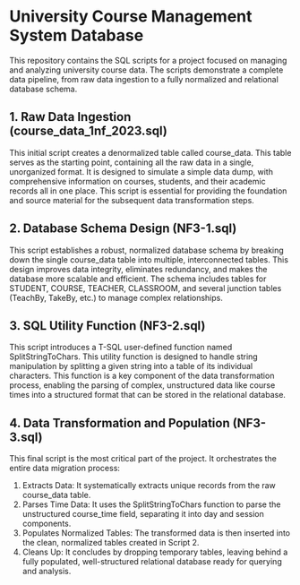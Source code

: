# University Course Management System Database
This repository contains the SQL scripts for a project focused on managing and analyzing university course data. The scripts demonstrate a complete data pipeline, from raw data ingestion to a fully normalized and relational database schema.
## 1. Raw Data Ingestion (course_data_1nf_2023.sql)
This initial script creates a denormalized table called course_data. This table serves as the starting point, containing all the raw data in a single, unorganized format. It is designed to simulate a simple data dump, with comprehensive information on courses, students, and their academic records all in one place. This script is essential for providing the foundation and source material for the subsequent data transformation steps.
## 2. Database Schema Design (NF3-1.sql)
This script establishes a robust, normalized database schema by breaking down the single course_data table into multiple, interconnected tables. This design improves data integrity, eliminates redundancy, and makes the database more scalable and efficient. The schema includes tables for STUDENT, COURSE, TEACHER, CLASSROOM, and several junction tables (TeachBy, TakeBy, etc.) to manage complex relationships.
## 3. SQL Utility Function (NF3-2.sql)
This script introduces a T-SQL user-defined function named SplitStringToChars. This utility function is designed to handle string manipulation by splitting a given string into a table of its individual characters. This function is a key component of the data transformation process, enabling the parsing of complex, unstructured data like course times into a structured format that can be stored in the relational database.
## 4. Data Transformation and Population (NF3-3.sql)
This final script is the most critical part of the project. It orchestrates the entire data migration process:
1. Extracts Data: It systematically extracts unique records from the raw course_data table.
2. Parses Time Data: It uses the SplitStringToChars function to parse the unstructured course_time field, separating it into day and session components.
3. Populates Normalized Tables: The transformed data is then inserted into the clean, normalized tables created in Script 2.
4. Cleans Up: It concludes by dropping temporary tables, leaving behind a fully populated, well-structured relational database ready for querying and analysis.

